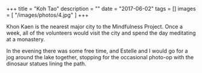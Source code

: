 +++
title = "Koh Tao"
description = ""
date = "2017-06-02"
tags = []
images = [
  "/images/photos/4.jpg"
]
+++

Khon Kaen is the nearest major city to the Mindfulness Project. Once a week, all of the volunteers would visit the city and spend the day meditating at a monastery.

In the evening there was some free time, and Estelle and I would go for a jog around the lake together, stopping for the occasional photo-op with the dinosaur statues lining the path.
